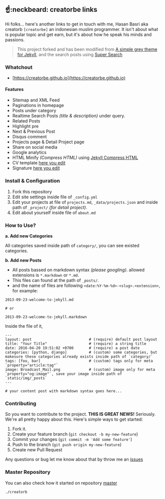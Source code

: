 ## :point_up::neckbeard: creatorbe links

Hi folks... here's another links to get in touch with me, Hasan Basri aka creatorb `[creatorbe]` an indonesian muslim programmer. It isn't about what is popular topic and get earn, but it's about how he speak his minds and passions.

> This project forked and has been modified from [A simple grey theme for Jekyll](https://github.com/liamsymonds/simplygrey-jekyll),
> and the search posts using [Super Search](https://github.com/chinchang/super-search)

### Whatchout
* [https://creatorbe.github.io](https://creatorbe.github.io)

#### Features

* Sitemap and XML Feed
* Paginations in homepage
* Posts under category
* Realtime Search Posts _(title & description)_ under query.
* Related Posts
* Highlight pre
* Next & Previous Post
* Disqus comment
* Projects page & Detail Project page
* Share on social media
* Google analytics
* HTML Minify _(Compress HTML)_ using [Jekyll Compress HTML](https://github.com/penibelst/jekyll-compress-html)
* CV template [here you edit](https://github.com/creatorbe/creatorbe.github.io/blob/master/cv.html)
* Signature [here you edit](https://github.com/creatorbe/creatorbe.github.io/blob/master/_includes/signature.html)

### Install & Configuration

1. Fork this repository
2. Edit site settings inside file of `_config.yml`
3. Edit your projects at file of `projects.md`, `_data/projects.json` and inside path of `_project/` _(for detail project)_.
4. Edit about yourself inside file of `about.md`

### How to Use?

**a. Add new Categories**

All categories saved inside path of `category/`, you can see existed categories.

**b. Add new Posts**

* All posts bassed on markdown syntax _(please googling)_. allowed extensions is `*.markdown` or `*.md`.
* This files can found at the path of `_posts/`.
* and the name of files are following `<date:%Y-%m-%d>-<slug>.<extension>`, for example:

```
2013-09-23-welcome-to-jekyll.md

# or

2013-09-23-welcome-to-jekyll.markdown
```

Inside the file of it,

```
---
layout: post                          # (require) default post layout
title: "Your Title"                   # (require) a string title
date: 2016-04-20 19:51:02 +0700       # (require) a post date
categories: [python, django]          # (custom) some categories, but makesure these categories already exists inside path of `category/`
tags: [foo, bar]                      # (custom) tags only for meta `property="article:tag"`
image: Broadcast_Mail.png             # (custom) image only for meta `property="og:image"`, save your image inside path of `static/img/_posts`
---

# your content post with markdown syntax goes here...
```

### Contributing

So you want to contribute to the project. **THIS IS GREAT NEWS!**  Seriously. We're
all pretty happy about this. Here's simple ways to get started:

1. Fork it.
2. Create your feature branch (`git checkout -b my-new-feature`)
3. Commit your changes (`git commit -m 'Add some feature'`)
4. Push to the branch (`git push origin my-new-feature`)
5. Create new Pull Request


Any questions or bug let me know about that by throw me an [issues](https://github.com/creatorbe/creatorbe.github.io/issues)

### Master Repository

You can also check how it started on repository [master](https://github.com/agusmakmun/agusmakmun.github.io)

`./creatorb`